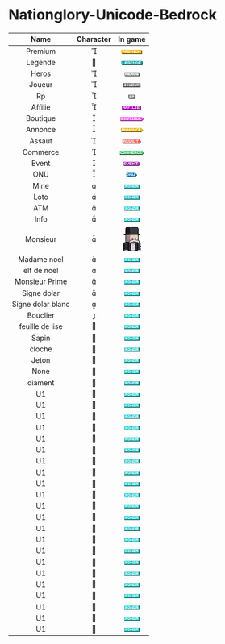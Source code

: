 # Nationglory-Unicode-Bedrock
|               Name               | Character |                     In game                    |				
|:--------------------------------:|:---------:|:----------------------------------------------:|
|             Premium                   |          |![9C67195C-C831-4554-B47D-21F384879A1B_4_5005_c](https://github.com/soso10095/Nationglory-Unicode-Bedrock/blob/main/pictur/Premium.png)|
|             Legende                   |          |![9C67195C-C831-4554-B47D-21F384879A1B_4_5005_c](https://github.com/soso10095/Nationglory-Unicode-Bedrock/blob/main/pictur/legende.png)|
|             Heros                   |          |![9C67195C-C831-4554-B47D-21F384879A1B_4_5005_c](https://github.com/soso10095/Nationglory-Unicode-Bedrock/blob/main/pictur/heros.png)|
|             Joueur                   |          |![9C67195C-C831-4554-B47D-21F384879A1B_4_5005_c](https://github.com/soso10095/Nationglory-Unicode-Bedrock/blob/main/pictur/joueur.png)|
|             Rp                   |          |![9C67195C-C831-4554-B47D-21F384879A1B_4_5005_c](https://github.com/soso10095/Nationglory-Unicode-Bedrock/blob/main/pictur/RP.png)|
|             Affilie                   |          |![9C67195C-C831-4554-B47D-21F384879A1B_4_5005_c](https://github.com/soso10095/Nationglory-Unicode-Bedrock/blob/main/pictur/affilie.png)|
|             Boutique                   |          |![9C67195C-C831-4554-B47D-21F384879A1B_4_5005_c](https://github.com/soso10095/Nationglory-Unicode-Bedrock/blob/main/pictur/boutique.png)|
|             Annonce                   |          |![9C67195C-C831-4554-B47D-21F384879A1B_4_5005_c](https://github.com/soso10095/Nationglory-Unicode-Bedrock/blob/main/pictur/annonce.png)|
|             Assaut                   |          |![9C67195C-C831-4554-B47D-21F384879A1B_4_5005_c](https://github.com/soso10095/Nationglory-Unicode-Bedrock/blob/main/pictur/assaut.png)|
|             Commerce                   |          |![9C67195C-C831-4554-B47D-21F384879A1B_4_5005_c](https://github.com/soso10095/Nationglory-Unicode-Bedrock/blob/main/pictur/commerce.png)|
|             Event                   |          |![9C67195C-C831-4554-B47D-21F384879A1B_4_5005_c](https://github.com/soso10095/Nationglory-Unicode-Bedrock/blob/main/pictur/event.png)|
|             ONU                   |          |![9C67195C-C831-4554-B47D-21F384879A1B_4_5005_c](https://github.com/soso10095/Nationglory-Unicode-Bedrock/blob/main/pictur/onu.png)|
|             Mine                   |          |![9C67195C-C831-4554-B47D-21F384879A1B_4_5005_c](https://github.com/soso10095/Nationglory-Unicode-Bedrock/blob/main/pictur/DONDA.png)|
|             Loto                   |          |![9C67195C-C831-4554-B47D-21F384879A1B_4_5005_c](https://github.com/soso10095/Nationglory-Unicode-Bedrock/blob/main/pictur/DONDA.png)|
|             ATM                   |          |![9C67195C-C831-4554-B47D-21F384879A1B_4_5005_c](https://github.com/soso10095/Nationglory-Unicode-Bedrock/blob/main/pictur/DONDA.png)|
|             Info                   |          |![9C67195C-C831-4554-B47D-21F384879A1B_4_5005_c](https://github.com/soso10095/Nationglory-Unicode-Bedrock/blob/main/pictur/DONDA.png)|
|             Monsieur                   |          |![9C67195C-C831-4554-B47D-21F384879A1B_4_5005_c](https://github.com/soso10095/Nationglory-Unicode-Bedrock/blob/main/pictur/monsieur.png)|
|             Madame noel                   |          |![9C67195C-C831-4554-B47D-21F384879A1B_4_5005_c](https://github.com/soso10095/Nationglory-Unicode-Bedrock/blob/main/pictur/DONDA.png)|
|             elf de noel                   |          |![9C67195C-C831-4554-B47D-21F384879A1B_4_5005_c](https://github.com/soso10095/Nationglory-Unicode-Bedrock/blob/main/pictur/DONDA.png)|
|             Monsieur Prime                   |     	     |![9C67195C-C831-4554-B47D-21F384879A1B_4_5005_c](https://github.com/soso10095/Nationglory-Unicode-Bedrock/blob/main/pictur/DONDA.png)|
|             Signe dolar                   |          |![9C67195C-C831-4554-B47D-21F384879A1B_4_5005_c](https://github.com/soso10095/Nationglory-Unicode-Bedrock/blob/main/pictur/DONDA.png)|
|             Signe dolar blanc                   |          |![9C67195C-C831-4554-B47D-21F384879A1B_4_5005_c](https://github.com/soso10095/Nationglory-Unicode-Bedrock/blob/main/pictur/DONDA.png)|
|             Bouclier                   |          |![9C67195C-C831-4554-B47D-21F384879A1B_4_5005_c](https://github.com/soso10095/Nationglory-Unicode-Bedrock/blob/main/pictur/DONDA.png)|
|             feuille de lise                   |          |![9C67195C-C831-4554-B47D-21F384879A1B_4_5005_c](https://github.com/soso10095/Nationglory-Unicode-Bedrock/blob/main/pictur/DONDA.png)|
|             Sapin                   |          |![9C67195C-C831-4554-B47D-21F384879A1B_4_5005_c](https://github.com/soso10095/Nationglory-Unicode-Bedrock/blob/main/pictur/DONDA.png)|
|             cloche                   |          |![9C67195C-C831-4554-B47D-21F384879A1B_4_5005_c](https://github.com/soso10095/Nationglory-Unicode-Bedrock/blob/main/pictur/DONDA.png)|
|             Jeton                   |          |![9C67195C-C831-4554-B47D-21F384879A1B_4_5005_c](https://github.com/soso10095/Nationglory-Unicode-Bedrock/blob/main/pictur/DONDA.png)|
|             None                   |          |![9C67195C-C831-4554-B47D-21F384879A1B_4_5005_c](https://github.com/soso10095/Nationglory-Unicode-Bedrock/blob/main/pictur/DONDA.png)|
|             diament                   |          |![9C67195C-C831-4554-B47D-21F384879A1B_4_5005_c](https://github.com/soso10095/Nationglory-Unicode-Bedrock/blob/main/pictur/DONDA.png)|
|             U1                   |          |![9C67195C-C831-4554-B47D-21F384879A1B_4_5005_c](https://github.com/soso10095/Nationglory-Unicode-Bedrock/blob/main/pictur/DONDA.png)|
|             U1                   |          |![9C67195C-C831-4554-B47D-21F384879A1B_4_5005_c](https://github.com/soso10095/Nationglory-Unicode-Bedrock/blob/main/pictur/DONDA.png)|
|             U1                   |          |![9C67195C-C831-4554-B47D-21F384879A1B_4_5005_c](https://github.com/soso10095/Nationglory-Unicode-Bedrock/blob/main/pictur/DONDA.png)|
|             U1                   |          |![9C67195C-C831-4554-B47D-21F384879A1B_4_5005_c](https://github.com/soso10095/Nationglory-Unicode-Bedrock/blob/main/pictur/DONDA.png)|
|             U1                   |          |![9C67195C-C831-4554-B47D-21F384879A1B_4_5005_c](https://github.com/soso10095/Nationglory-Unicode-Bedrock/blob/main/pictur/DONDA.png)|
|             U1                   |          |![9C67195C-C831-4554-B47D-21F384879A1B_4_5005_c](https://github.com/soso10095/Nationglory-Unicode-Bedrock/blob/main/pictur/DONDA.png)|
|             U1                   |          |![9C67195C-C831-4554-B47D-21F384879A1B_4_5005_c](https://github.com/soso10095/Nationglory-Unicode-Bedrock/blob/main/pictur/DONDA.png)|
|             U1                   |          |![9C67195C-C831-4554-B47D-21F384879A1B_4_5005_c](https://github.com/soso10095/Nationglory-Unicode-Bedrock/blob/main/pictur/DONDA.png)|
|             U1                   |          |![9C67195C-C831-4554-B47D-21F384879A1B_4_5005_c](https://github.com/soso10095/Nationglory-Unicode-Bedrock/blob/main/pictur/DONDA.png)|
|             U1                   |          |![9C67195C-C831-4554-B47D-21F384879A1B_4_5005_c](https://github.com/soso10095/Nationglory-Unicode-Bedrock/blob/main/pictur/DONDA.png)|
|             U1                   |          |![9C67195C-C831-4554-B47D-21F384879A1B_4_5005_c](https://github.com/soso10095/Nationglory-Unicode-Bedrock/blob/main/pictur/DONDA.png)|
|             U1                   |          |![9C67195C-C831-4554-B47D-21F384879A1B_4_5005_c](https://github.com/soso10095/Nationglory-Unicode-Bedrock/blob/main/pictur/DONDA.png)|
|             U1                   |          |![9C67195C-C831-4554-B47D-21F384879A1B_4_5005_c](https://github.com/soso10095/Nationglory-Unicode-Bedrock/blob/main/pictur/DONDA.png)|
|             U1                   |          |![9C67195C-C831-4554-B47D-21F384879A1B_4_5005_c](https://github.com/soso10095/Nationglory-Unicode-Bedrock/blob/main/pictur/DONDA.png)|
|             U1                   |          |![9C67195C-C831-4554-B47D-21F384879A1B_4_5005_c](https://github.com/soso10095/Nationglory-Unicode-Bedrock/blob/main/pictur/DONDA.png)|
|             U1                   |          |![9C67195C-C831-4554-B47D-21F384879A1B_4_5005_c](https://github.com/soso10095/Nationglory-Unicode-Bedrock/blob/main/pictur/DONDA.png)|
|             U1                   |          |![9C67195C-C831-4554-B47D-21F384879A1B_4_5005_c](https://github.com/soso10095/Nationglory-Unicode-Bedrock/blob/main/pictur/DONDA.png)|
|             U1                   |          |![9C67195C-C831-4554-B47D-21F384879A1B_4_5005_c](https://github.com/soso10095/Nationglory-Unicode-Bedrock/blob/main/pictur/DONDA.png)|
|             U1                   |          |![9C67195C-C831-4554-B47D-21F384879A1B_4_5005_c](https://github.com/soso10095/Nationglory-Unicode-Bedrock/blob/main/pictur/DONDA.png)|
|             U1                   |          |![9C67195C-C831-4554-B47D-21F384879A1B_4_5005_c](https://github.com/soso10095/Nationglory-Unicode-Bedrock/blob/main/pictur/DONDA.png)|
|             U1                   |          |![9C67195C-C831-4554-B47D-21F384879A1B_4_5005_c](https://github.com/soso10095/Nationglory-Unicode-Bedrock/blob/main/pictur/DONDA.png)|
|             U1                   |          |![9C67195C-C831-4554-B47D-21F384879A1B_4_5005_c](https://github.com/soso10095/Nationglory-Unicode-Bedrock/blob/main/pictur/DONDA.png)|
